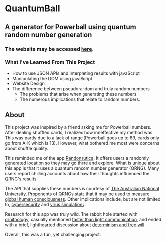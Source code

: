 # QuantumBall
## A generator for Powerball using quantum random number generation

### The website may be accessed [here](https://czaplickijakub.github.io/QuantumBall/).

### What I've Learned From This Project
- How to use JSON APIs and interpreting results with javaScript
- Manipulating the DOM using javaScript
- Website Design
- The difference between pseudorandom and truly random numbers
  - The problems that arise when generating these numbers
  - The numerous implications that relate to random numbers.

## About
This project was inspired by a friend asking me for Powerball numbers. After dealing shuffled cards, I realized how inneffective my method was. This was partly due to a lack of range (Powerball goes up to 69, cards only go from A-K which is 13). However, what bothered me most were concerns about shuffle quality.

This reminded me of the app [Randonautica](https://www.randonautica.com/). It offers users a randomly generated location so they may go there and explore. What is unique about this app is that it uses a quantum random number generator (QRNG). Many users report chilling accounts about how their thoughts influenced the QRNG's results.

The API that supplies these numbers is courtesy of [The Australian National University](https://qrng.anu.edu.au/contact/api-documentation/). Proponents of QRNGs state that it may be used to measure [global human consciousness](https://noosphere.princeton.edu/). Other implications include, but are not limited to,  [cybersecurity](https://spectrum.ieee.org/quantum-randomness-boosts-everyday-security) and [virus  simulations](https://www.random.org/randomness/).

Research for this app was truly wild. The rabbit hole started with [ornithology](https://daily.jstor.org/the-quantum-random-number-generator/), casually mentioned [faster than light communication](https://daily.jstor.org/the-quantum-random-number-generator/), and ended with a brief, lighthearted discussion about [determinism and free will](https://mindmatters.ai/2018/12/quantum-randomness-gives-nature-free-will/).

Overall, this was a fun, yet challenging project.